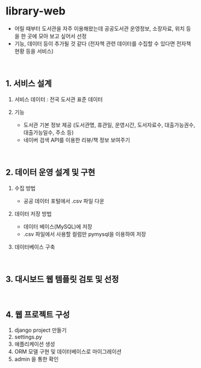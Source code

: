 # library-web  
- 어릴 때부터 도서관을 자주 이용해왔는데 공공도서관 운영정보, 소장자료, 위치 등을 한 곳에 모아 보고 싶어서 선정
- 기능, 데이터 등이 추가될 것 같다 (전자책 관련 데이터를 수집할 수 있다면 전자책 현황 등을 서비스)

<br>

## 1. 서비스 설계  
1. 서비스 데이터 : 전국 도서관 표준 데이터  

2. 기능
    - 도서관 기본 정보 제공 (도서관명, 휴관일, 운영시간, 도서자료수, 대출가능권수, 대출가능일수, 주소 등)
    - 네이버 검색 API를 이용한 리뷰/책 정보 보여주기

<br>

## 2. 데이터 운영 설계 및 구현
1. 수집 방법
    - 공공 데이터 포털에서 .csv 파일 다운

2. 데이터 저장 방법
    - 데이터 베이스(MySQL)에 저장
    - .csv 파일에서 사용할 컬럼만 pymysql을 이용하여 저장

3. 데이터베이스 구축

<br>

## 3. 대시보드 웹 템플릿 검토 및 선정

<br>

## 4. 웹 프로젝트 구성
1. django project 만들기
2. settings.py
3. 애플리케이션 생성
4. ORM 모델 구현 및 데이터베이스로 마이그레이션
5. admin 을 통한 확인

<br>
